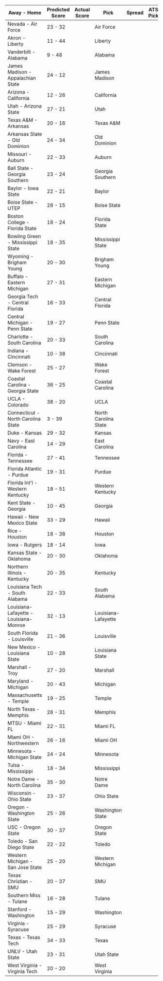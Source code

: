 Away - Home | Predicted Score | Actual Score | Pick | Spread | ATS Pick | O/U | O/U Pick
---| ---| ---| ---| ---| ---| ---| ---
Nevada - Air Force | 23 - 32 |  | Air Force |  |  |  | 
Akron - Liberty | 11 - 44 |  | Liberty |  |  |  | 
Vanderbilt - Alabama | 9 - 48 |  | Alabama |  |  |  | 
James Madison - Appalachian State | 24 - 12 |  | James Madison |  |  |  | 
Arizona - California | 12 - 26 |  | California |  |  |  | 
Utah - Arizona State | 27 - 21 |  | Utah |  |  |  | 
Texas A&M - Arkansas | 20 - 16 |  | Texas A&M |  |  |  | 
Arkansas State - Old Dominion | 24 - 34 |  | Old Dominion |  |  |  | 
Missouri - Auburn | 22 - 33 |  | Auburn |  |  |  | 
Ball State - Georgia Southern | 23 - 24 |  | Georgia Southern |  |  |  | 
Baylor - Iowa State | 22 - 21 |  | Baylor |  |  |  | 
Boise State - UTEP | 28 - 15 |  | Boise State |  |  |  | 
Boston College - Florida State | 18 - 24 |  | Florida State |  |  |  | 
Bowling Green - Mississippi State | 18 - 35 |  | Mississippi State |  |  |  | 
Wyoming - Brigham Young | 20 - 30 |  | Brigham Young |  |  |  | 
Buffalo - Eastern Michigan | 27 - 31 |  | Eastern Michigan |  |  |  | 
Georgia Tech - Central Florida | 16 - 33 |  | Central Florida |  |  |  | 
Central Michigan - Penn State | 19 - 27 |  | Penn State |  |  |  | 
Charlotte - South Carolina | 20 - 33 |  | South Carolina |  |  |  | 
Indiana - Cincinnati | 10 - 38 |  | Cincinnati |  |  |  | 
Clemson - Wake Forest | 25 - 27 |  | Wake Forest |  |  |  | 
Coastal Carolina - Georgia State | 36 - 25 |  | Coastal Carolina |  |  |  | 
UCLA - Colorado | 38 - 20 |  | UCLA |  |  |  | 
Connecticut - North Carolina State | 3 - 39 |  | North Carolina State |  |  |  | 
Duke - Kansas | 29 - 32 |  | Kansas |  |  |  | 
Navy - East Carolina | 14 - 29 |  | East Carolina |  |  |  | 
Florida - Tennessee | 27 - 41 |  | Tennessee |  |  |  | 
Florida Atlantic - Purdue | 19 - 31 |  | Purdue |  |  |  | 
Florida Int'l - Western Kentucky | 18 - 51 |  | Western Kentucky |  |  |  | 
Kent State - Georgia | 10 - 45 |  | Georgia |  |  |  | 
Hawaii - New Mexico State | 33 - 29 |  | Hawaii |  |  |  | 
Rice - Houston | 18 - 38 |  | Houston |  |  |  | 
Iowa - Rutgers | 18 - 14 |  | Iowa |  |  |  | 
Kansas State - Oklahoma | 20 - 30 |  | Oklahoma |  |  |  | 
Northern Illinois - Kentucky | 20 - 35 |  | Kentucky |  |  |  | 
Louisiana Tech - South Alabama | 22 - 33 |  | South Alabama |  |  |  | 
Louisiana-Lafayette - Louisiana-Monroe | 32 - 13 |  | Louisiana-Lafayette |  |  |  | 
South Florida - Louisville | 21 - 36 |  | Louisville |  |  |  | 
New Mexico - Louisiana State | 10 - 28 |  | Louisiana State |  |  |  | 
Marshall - Troy | 27 - 20 |  | Marshall |  |  |  | 
Maryland - Michigan | 20 - 43 |  | Michigan |  |  |  | 
Massachusetts - Temple | 19 - 25 |  | Temple |  |  |  | 
North Texas - Memphis | 28 - 31 |  | Memphis |  |  |  | 
MTSU - Miami FL | 22 - 31 |  | Miami FL |  |  |  | 
Miami OH - Northwestern | 26 - 16 |  | Miami OH |  |  |  | 
Minnesota - Michigan State | 24 - 24 |  | Minnesota |  |  |  | 
Tulsa - Mississippi | 18 - 34 |  | Mississippi |  |  |  | 
Notre Dame - North Carolina | 35 - 30 |  | Notre Dame |  |  |  | 
Wisconsin - Ohio State | 23 - 37 |  | Ohio State |  |  |  | 
Oregon - Washington State | 25 - 26 |  | Washington State |  |  |  | 
USC - Oregon State | 30 - 37 |  | Oregon State |  |  |  | 
Toledo - San Diego State | 22 - 22 |  | Toledo |  |  |  | 
Western Michigan - San Jose State | 25 - 20 |  | Western Michigan |  |  |  | 
Texas Christian - SMU | 20 - 37 |  | SMU |  |  |  | 
Southern Miss - Tulane | 16 - 28 |  | Tulane |  |  |  | 
Stanford - Washington | 15 - 29 |  | Washington |  |  |  | 
Virginia - Syracuse | 25 - 29 |  | Syracuse |  |  |  | 
Texas - Texas Tech | 34 - 33 |  | Texas |  |  |  | 
UNLV - Utah State | 23 - 31 |  | Utah State |  |  |  | 
West Virginia - Virginia Tech | 20 - 20 |  | West Virginia |  |  |  | 
